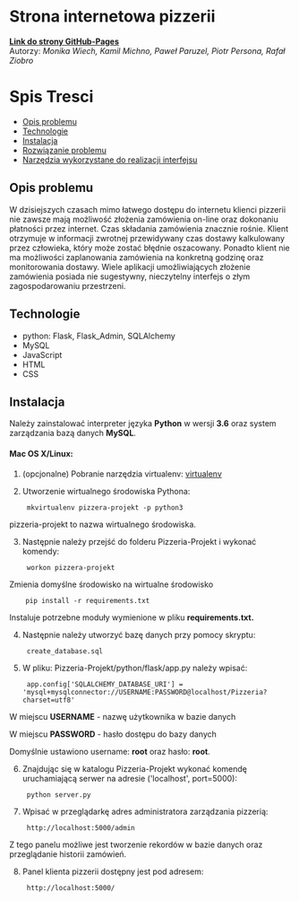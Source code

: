 # Strona internetowa pizzerii
[**Link do strony GitHub-Pages**](https://goo.gl/5HAqbw "Pizzeria")  
Autorzy: *Monika Wiech, Kamil Michno, Paweł Paruzel, Piotr Persona, Rafał Ziobro*

Spis Tresci
===========
* [Opis problemu](#opis-problemu)
* [Technologie](#technologie)
* [Instalacja](#Instalacja)
* [Rozwiązanie problemu](#rozwiązanie-problemu)
* [Narzędzia wykorzystane do realizacji interfejsu](#narzędzia-wykorzystane-do-realizacji-interfejsu)

## Opis problemu

W dzisiejszych czasach mimo łatwego dostępu do internetu klienci pizzerii nie zawsze mają możliwość złożenia zamówienia on-line oraz dokonaniu płatności przez internet. Czas składania zamówienia znacznie rośnie. Klient otrzymuje w informacji zwrotnej przewidywany czas dostawy kalkulowany przez człowieka, który może zostać błędnie oszacowany. Ponadto klient nie ma możliwości zaplanowania zamówienia na konkretną godzinę oraz monitorowania dostawy.
Wiele aplikacji umożliwiających złożenie zamówienia posiada nie sugestywny, nieczytelny interfejs o złym zagospodarowaniu przestrzeni.


## Technologie

* python: Flask, Flask_Admin, SQLAlchemy
* MySQL
* JavaScript
* HTML
* CSS

## Instalacja

Należy zainstalować interpreter języka **Python** w wersji **3.6** oraz system zarządzania bazą danych **MySQL**.

#### Mac OS X/Linux:

1. (opcjonalne) Pobranie narzędzia virtualenv: [virtualenv](https://virtualenv.pypa.io/en/stable/installation/)

2. Utworzenie wirtualnego środowiska Pythona:

        mkvirtualenv pizzera-projekt -p python3

 pizzeria-projekt to nazwa wirtualnego środowiska.

3. Następnie należy przejść do folderu Pizzeria-Projekt i wykonać komendy:

        workon pizzera-projekt

 Zmienia domyślne środowisko na wirtualne środowisko

        pip install -r requirements.txt

 Instaluje potrzebne moduły wymienione w pliku **requirements.txt.**

4. Następnie należy utworzyć bazę danych przy pomocy skryptu:

        create_database.sql

5. W pliku: Pizzeria-Projekt/python/flask/app.py należy wpisać:

        app.config['SQLALCHEMY_DATABASE_URI'] = 'mysql+mysqlconnector://USERNAME:PASSWORD@localhost/Pizzeria?charset=utf8'

 W miejscu **USERNAME** - nazwę użytkownika w bazie danych

 W miejscu **PASSWORD** - hasło dostępu do bazy danych

 Domyślnie ustawiono username: **root** oraz hasło: **root**.

6. Znajdując się w katalogu Pizzeria-Projekt wykonać komendę uruchamiającą serwer na adresie ('localhost', port=5000):

        python server.py

7. Wpisać w przeglądarkę adres administratora zarządzania pizzerią:

        http://localhost:5000/admin

 Z tego panelu możliwe jest tworzenie rekordów w bazie danych oraz przeglądanie historii zamówień.

8. Panel klienta pizzerii dostępny jest pod adresem:

        http://localhost:5000/
